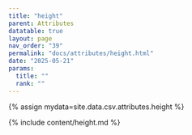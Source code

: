 ```yaml
---
title: "height"
parent: Attributes
datatable: true
layout: page
nav_order: "39"
permalink: "docs/attributes/height.html"
date: "2025-05-21"
params:
  title: ""
  rank: ""
---
```

{% assign mydata=site.data.csv.attributes.height %} 

{% include content/height.md %}
